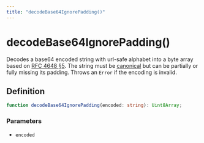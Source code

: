 ```yaml
---
title: "decodeBase64IgnorePadding()"
---
```


# decodeBase64IgnorePadding()

Decodes a base64 encoded string with url-safe alphabet into a byte array based on [RFC 4648 §5](https://datatracker.ietf.org/doc/html/rfc4648#autoid-10). The string must be [canonical](https://datatracker.ietf.org/doc/html/rfc4648#autoid-8) but can be partially or fully missing its padding. Throws an `Error` if the encoding is invalid.

## Definition

```ts
function decodeBase64IgnorePadding(encoded: string): Uint8Array;
```

### Parameters

- `encoded`
